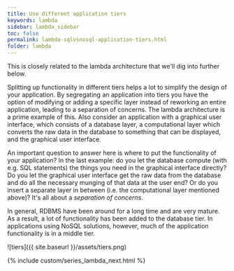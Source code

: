 ```yaml
---
title: Use different application tiers
keywords: lambda
sidebar: lambda_sidebar
toc: false
permalink: lambda-sqlvsnosql-application-tiers.html
folder: lambda
---
```


This is closely related to the lambda architecture that we'll dig into further below.

Splitting up functionality in different tiers helps a lot to simplify the design of your application. By segregating an application into tiers you have the option of modifying or adding a specific layer instead of reworking an entire application, leading to a separation of concerns. The lambda architecture is a prime example of this. Also consider an application with a graphical user interface, which consists of a database layer, a computational layer which converts the raw data in the database to something that can be displayed, and the graphical user interface.

An important question to answer here is where to put the functionality of your application? In the last example: do you let the database compute (with e.g. SQL statements) the things you need in the graphical interface directly? Do you let the graphical user interface get the raw data from the database and do all the necessary munging of that data at the user end? Or do you insert a separate layer in between (i.e. the computational layer mentioned above)? It's all about a _separation of concerns_.

In general, RDBMS have been around for a long time and are very mature. As a result, a lot of functionality has been added to the database tier. In applications using NoSQL solutions, however, much of the application functionality is in a middle tier.

![tiers]({{ site.baseurl }}/assets/tiers.png)

{% include custom/series_lambda_next.html %}
